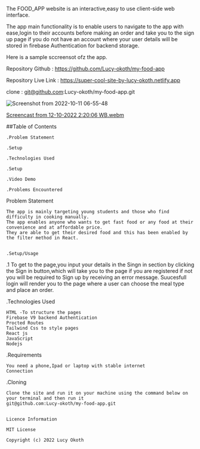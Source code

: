 The FOOD_APP website is an interactive,easy to use client-side web interface.

The app main functionality is to enable users to navigate to the app with ease,login to their accounts before making an order and take you to the sign up page if you do not have an account where your user details will be stored in firebase Authentication for backend storage.

Here is a sample sccreensot ofz the app.



Repository Github : https://github.com/Lucy-okoth/my-food-app

Repository Live Link :  https://super-cool-site-by-lucy-okoth.netlify.app

clone : git@github.com:Lucy-okoth/my-food-app.git

![Screenshot from 2022-10-11 06-55-48](https://user-images.githubusercontent.com/108528356/194994149-b1144beb-6d92-408c-ae6e-14c9a63ea48e.png)


[Screencast from 12-10-2022  2:20:06 WB.webm](https://user-images.githubusercontent.com/108528356/195330697-e953a7b4-5357-4a11-aa20-8a5f6a693285.webm)

##Table of Contents

    .Problem Statement

    .Setup

    .Technologies Used

    .Setup

    .Video Demo

    .Problems Encountered

Problem Statement

    The app is mainly targeting young students and those who find difficulty in cooking manually.
    The app enables anyone who wants to get fast food or any food at their convenience and at affordable price.
    They are able to get their desired food and this has been enabled by the filter method in React.


    .Setup/Usage

.1 To get to the page,you input your details in the Singn in section by clicking the Sign in button,which will take you to the page if you are registered if not you will be required to Sign up by receiving an error message.
Suucesfull login will render you to the page where a user can choose the meal type and place an order.


.Technologies Used

    HTML -To structure the pages
    Firebase V9 backend Authentication
    Procted Routes
    Tailwind Css to style pages
    React js
    JavaScript
    Nodejs


.Requirements

    You need a phone,Ipad or laptop with stable internet 
    Connection

.Cloning

    Clone the site and run it on your machine using the command below on your terminal and then run it
    git@github.com:Lucy-okoth/my-food-app.git


    Licence Information

    MIT License

    Copyright (c) 2022 Lucy Okoth